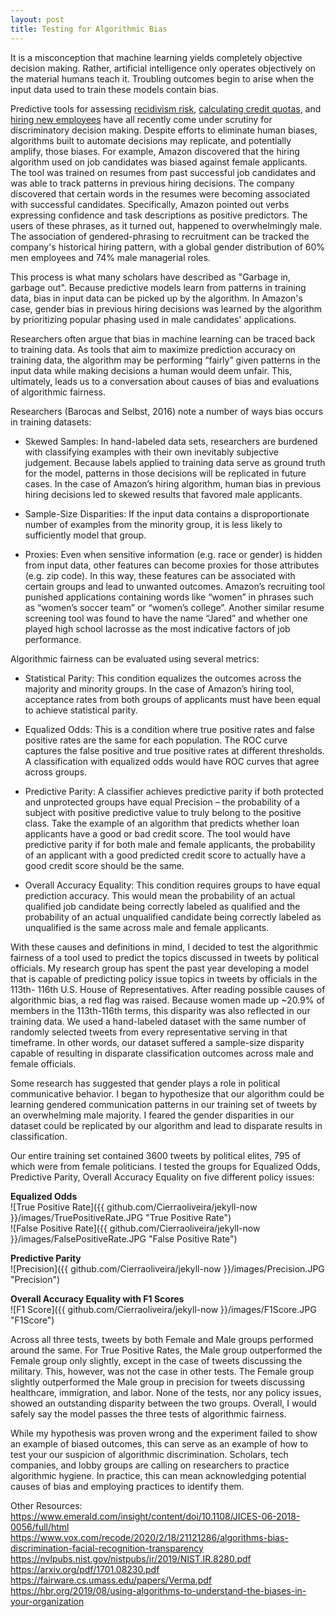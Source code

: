 ```yaml
---
layout: post
title: Testing for Algorithmic Bias
---
```


It is a misconception that machine learning yields completely objective decision making. Rather, artificial intelligence only operates objectively on the material humans teach it. Troubling outcomes begin to arise when the input data used to train these models contain bias. 

Predictive tools for assessing [recidivism risk](https://www.propublica.org/article/how-we-analyzed-the-compas-recidivism-algorithm), [calculating credit quotas](https://www.nytimes.com/2019/11/10/business/Apple-credit-card-investigation.html), and [hiring new employees](https://www.reuters.com/article/us-amazon-com-jobs-automation-insight/amazon-scraps-secret-ai-recruiting-tool-that-showed-bias-against-women-idUSKCN1MK08G) have all recently come under scrutiny for discriminatory decision making. Despite efforts to eliminate human biases, algorithms built to automate decisions may replicate, and potentially amplify, those biases. For example, Amazon discovered that the hiring algorithm used on job candidates was biased against female applicants. The tool was trained on resumes from past successful job candidates and was able to track patterns in previous hiring decisions. The company discovered that certain words in the resumes were becoming associated with successful candidates. Specifically, Amazon pointed out verbs expressing confidence and task descriptions as positive predictors. The users of these phrases, as it turned out, happened to overwhelmingly male. The association of gendered-phrasing to recruitment can be tracked the company's historical hiring pattern, with a global gender distribution of 60% men employees and 74% male managerial roles. 

This process is what many scholars have described as "Garbage in, garbage out". Because predictive models learn from patterns in training data, bias in input data can be picked up by the algorithm. In Amazon's case, gender bias in previous hiring decisions was learned by the algorithm by prioritizing popular phasing used in male candidates' applications. 

Researchers often argue that bias in machine learning can be traced back to training data. As tools that aim to maximize prediction accuracy on training data, the algorithm may be performing “fairly” given patterns in the input data while making decisions a human would deem unfair. This, ultimately, leads us to a conversation about causes of bias and evaluations of algorithmic fairness. 

Researchers (Barocas and Selbst, 2016) note a number of ways bias occurs in training datasets: 

* Skewed Samples: In hand-labeled data sets, researchers are burdened with classifying examples with their own inevitably subjective judgement. Because labels applied to training data serve as ground truth for the model, patterns in those decisions will be replicated in future cases. In the case of Amazon’s hiring algorithm, human bias in previous hiring decisions led to skewed results that favored male applicants. 

* Sample-Size Disparities: If the input data contains a disproportionate number of examples from the minority group, it is less likely to sufficiently model that group. 

* Proxies: Even when sensitive information (e.g. race or gender) is hidden from input data, other features can become proxies for those attributes (e.g. zip code). In this way, these features can be associated with certain groups and lead to unwanted outcomes. Amazon’s recruiting tool punished applications containing words like “women” in phrases such as “women’s soccer team” or “women’s college”. Another similar resume screening tool was found to have the name “Jared” and whether one played high school lacrosse as the most indicative factors of job performance. 

Algorithmic fairness can be evaluated using several metrics: 

* Statistical Parity: This condition equalizes the outcomes across the majority and minority groups. In the case of Amazon’s hiring tool, acceptance rates from both groups of applicants must have been equal to achieve statistical parity. 

* Equalized Odds: This is a condition where true positive rates and false positive rates are the same for each population. The ROC curve captures the false positive and true positive rates at different thresholds. A classification with equalized odds would have ROC curves that agree across groups. 

* Predictive Parity: A classifier achieves predictive parity if both protected and unprotected
groups have equal Precision – the probability of a subject with positive predictive value to truly belong to the positive class. Take the example of an algorithm that predicts whether loan applicants have a good or bad credit score. The tool would have predictive parity if for both male and female applicants, the probability of an applicant with a good predicted credit score to actually have a good credit score should be the same.

* Overall Accuracy Equality: This condition requires groups to have equal prediction accuracy. This would mean the probability of an actual qualified job candidate being correctly labeled as qualified and the probability of an actual unqualified candidate being correctly labeled as unqualified is the same across male and female applicants. 

With these causes and definitions in mind, I decided to test the algorithmic fairness of a tool used to predict the topics discussed in tweets by political officials. My research group has spent the past year developing a model that is capable of predicting policy issue topics in tweets by officials in the 113th- 116th U.S. House of Representatives. After reading possible causes of algorithmic bias, a red flag was raised. Because women made up ~20.9% of members in the 113th-116th terms, this disparity was also reflected in our training data. We used a hand-labeled dataset with the same number of randomly selected tweets from every representative serving in that timeframe. In other words, our dataset suffered a sample-size disparity capable of resulting in disparate classification outcomes across male and female officials. 

Some research has suggested that gender plays a role in political communicative behavior. I began to hypothesize that our algorithm could be learning gendered communication patterns in our training set of tweets by an overwhelming male majority. I feared the gender disparities in our dataset could be replicated by our algorithm and lead to disparate results in classification. 

Our entire training set contained 3600 tweets by political elites, 795 of which were from female politicians. I tested the groups for Equalized Odds, Predictive Parity, Overall Accuracy Equality on five different policy issues: 

**Equalized Odds**  
![True Positive Rate]({{ github.com/Cierraoliveira/jekyll-now }}/images/TruePositiveRate.JPG "True Positive Rate")  
![False Positive Rate]({{ github.com/Cierraoliveira/jekyll-now }}/images/FalsePositiveRate.JPG "False Positive Rate")

**Predictive Parity**  
![Precision]({{ github.com/Cierraoliveira/jekyll-now }}/images/Precision.JPG "Precision")

**Overall Accuracy Equality with F1 Scores**  
![F1 Score]({{ github.com/Cierraoliveira/jekyll-now }}/images/F1Score.JPG "F1Score")

Across all three tests, tweets by both Female and Male groups performed around the same. For True Positive Rates, the Male group outperformed the Female group only slightly, except in the case of tweets discussing the military. This, however, was not the case in other tests. The Female group slightly outperformed the Male group in precision for tweets discussing healthcare, immigration, and labor. None of the tests, nor any policy issues, showed an outstanding disparity between the two groups. Overall, I would safely say the model passes the three tests of algorithmic fairness.

While my hypothesis was proven wrong and the experiment failed to show an example of biased outcomes, this can serve as an example of how to test your our suspicion of algorithmic discrimination. Scholars, tech companies, and lobby groups are calling on researchers to practice algorithmic hygiene. In practice, this can mean acknowledging potential causes of bias and employing practices to identify them. 

Other Resources: 
https://www.emerald.com/insight/content/doi/10.1108/JICES-06-2018-0056/full/html
https://www.vox.com/recode/2020/2/18/21121286/algorithms-bias-discrimination-facial-recognition-transparency
https://nvlpubs.nist.gov/nistpubs/ir/2019/NIST.IR.8280.pdf
https://arxiv.org/pdf/1701.08230.pdf
https://fairware.cs.umass.edu/papers/Verma.pdf
https://hbr.org/2019/08/using-algorithms-to-understand-the-biases-in-your-organization
